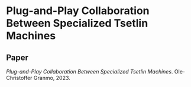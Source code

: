 # Plug-and-Play Collaboration Between Specialized Tsetlin Machines

## Paper

_Plug-and-Play Collaboration Between Specialized Tsetlin Machines_. Ole-Christoffer Granmo, 2023.
